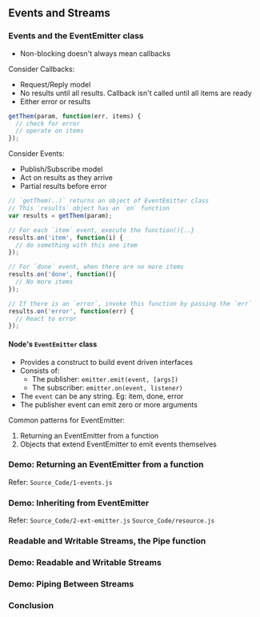 ## Events and Streams

### Events and the EventEmitter class
- Non-blocking doesn't always mean callbacks

Consider Callbacks:
- Request/Reply model
- No results until all results. Callback isn't called until all items are ready
- Either error or results

```js
getThem(param, function(err, items) {
  // check for error
  // operate on items
});
```

Consider Events:
- Publish/Subscribe model
- Act on results as they arrive
- Partial results before error

```js
// `getThem(..)` returns an object of EventEmitter class
// This `results` object has an `on` function
var results = getThem(param);

// For each `item` event, execute the function(){..}
results.on('item', function(i) {
  // do something with this one item
});

// For `done` event, when there are no more items
results.on('done', function(){
  // No more items
});

// If there is an `error`, invoke this function by passing the `err`
results.on('error', function(err) {
  // React to error
});
```

#### Node's `EventEmitter` class
- Provides a construct to build event driven interfaces
- Consists of:
  - The publisher: `emitter.emit(event, [args])`
  - The subscriber: `emitter.on(event, listener)`
- The `event` can be any string. Eg: item, done, error
- The publisher event can emit zero or more arguments

Common patterns for EventEmitter:
1. Returning an EventEmitter from a function
2. Objects that extend EventEmitter to emit events themselves

### Demo: Returning an EventEmitter from a function
Refer: `Source_Code/1-events.js`

### Demo: Inheriting from EventEmitter
Refer: `Source_Code/2-ext-emitter.js`
       `Source_Code/resource.js`

### Readable and Writable Streams, the Pipe function
### Demo: Readable and Writable Streams
### Demo: Piping Between Streams
### Conclusion
